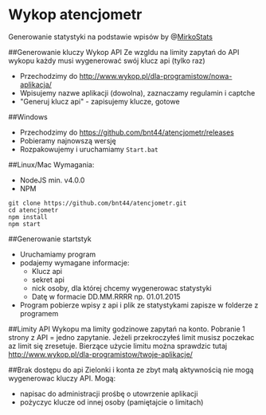 # Wykop atencjometr
Generowanie statystyki na podstawie wpisów by @[MirkoStats](http://www.wykop.pl/ludzie/MirkoStats/)

##Generowanie kluczy Wykop API
Ze wzgldu na limity zapytań do API wykopu każdy musi wygenerować swój klucz api (tylko raz) 
* Przechodzimy do http://www.wykop.pl/dla-programistow/nowa-aplikacja/
* Wpisujemy nazwe aplikacji (dowolna), zaznaczamy regulamin i captche
* "Generuj klucz api" - zapisujemy klucze, gotowe

##Windows
* Przechodzimy do https://github.com/bnt44/atencjometr/releases
* Pobieramy najnowszą wersję
* Rozpakowujemy i uruchamiamy `Start.bat`

##Linux/Mac
Wymagania: 
* NodeJS min. v4.0.0
* NPM
````
git clone https://github.com/bnt44/atencjometr.git
cd atencjometr
npm install
npm start
````

##Generowanie startstyk
* Uruchamiamy program
* podajemy wymagane informacje: 
  * Klucz api
  * sekret api
  * nick osoby, dla której chcemy wygenerowac statystyki
  * Datę w formacie DD.MM.RRRR np. 01.01.2015
* Program pobierze wpisy z api i plik ze statystykami zapisze w folderze z programem

##Limity 
API Wykopu ma limity godzinowe zapytań na konto. Pobranie 1 strony z API = jedno zapytanie. 
Jeżeli przekroczyłeś limit musisz poczekac az limit się zresetuje. 
Bierzące użycie limitu można sprawdzic tutaj http://www.wykop.pl/dla-programistow/twoje-aplikacje/

##Brak dostępu do api 
Zielonki i konta ze zbyt małą aktywnością nie mogą wygenerowac kluczy API.
Mogą: 
* napisac do administracji prośbę o utowrzenie aplikacji
* pożyczyc klucze od innej osoby (pamiętajcie o limitach)